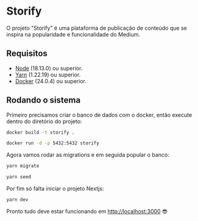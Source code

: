 # Storify

O projeto "Storify" é uma plataforma de publicação de conteúdo que se inspira na popularidade e funcionalidade do Medium.

## Requisitos

-   [Node](https://nodejs.org/) (18.13.0) ou superior.
-   [Yarn](https://yarnpkg.com/) (1.22.19) ou superior.
-   [Docker](https://www.docker.com/) (24.0.4) ou superior.

## Rodando o sistema

Primeiro precisamos criar o banco de dados com o docker, então execute dentro do diretório do projeto:

```bash
docker build -t storify .
```

```bash
docker run -d -p 5432:5432 storify
```

Agora vamos rodar as migrations e em seguida popular o banco:

```bash
yarn migrate
```

```bash
yarn seed
```

Por fim só falta iniciar o projeto Nextjs:

```bash
yarn dev
```

Pronto tudo deve estar funcionando em [http://localhost:3000](http://localhost:3000) 😎
